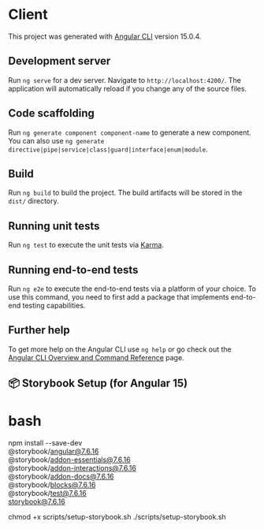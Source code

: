 # Client

This project was generated with [Angular CLI](https://github.com/angular/angular-cli) version 15.0.4.

## Development server

Run `ng serve` for a dev server. Navigate to `http://localhost:4200/`. The application will automatically reload if you change any of the source files.

## Code scaffolding

Run `ng generate component component-name` to generate a new component. You can also use `ng generate directive|pipe|service|class|guard|interface|enum|module`.

## Build

Run `ng build` to build the project. The build artifacts will be stored in the `dist/` directory.

## Running unit tests

Run `ng test` to execute the unit tests via [Karma](https://karma-runner.github.io).

## Running end-to-end tests

Run `ng e2e` to execute the end-to-end tests via a platform of your choice. To use this command, you need to first add a package that implements end-to-end testing capabilities.

## Further help

To get more help on the Angular CLI use `ng help` or go check out the [Angular CLI Overview and Command Reference](https://angular.io/cli) page.

## 📦 Storybook Setup (for Angular 15)
# bash
npm install --save-dev \
@storybook/angular@7.6.16 \
@storybook/addon-essentials@7.6.16 \
@storybook/addon-interactions@7.6.16 \
@storybook/addon-docs@7.6.16 \
@storybook/blocks@7.6.16 \
@storybook/test@7.6.16 \
storybook@7.6.16

chmod +x scripts/setup-storybook.sh
./scripts/setup-storybook.sh
